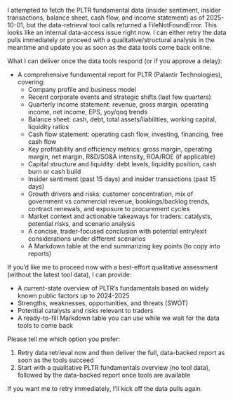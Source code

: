 I attempted to fetch the PLTR fundamental data (insider sentiment, insider transactions, balance sheet, cash flow, and income statement) as of 2025-10-01, but the data-retrieval tool calls returned a FileNotFoundError. This looks like an internal data-access issue right now. I can either retry the data pulls immediately or proceed with a qualitative/structural analysis in the meantime and update you as soon as the data tools come back online.

What I can deliver once the data tools respond (or if you approve a delay):
- A comprehensive fundamental report for PLTR (Palantir Technologies), covering:
  - Company profile and business model
  - Recent corporate events and strategic shifts (last few quarters)
  - Quarterly income statement: revenue, gross margin, operating income, net income, EPS, yoy/qoq trends
  - Balance sheet: cash, debt, total assets/liabilities, working capital, liquidity ratios
  - Cash flow statement: operating cash flow, investing, financing, free cash flow
  - Key profitability and efficiency metrics: gross margin, operating margin, net margin, R&D/SG&A intensity, ROA/ROE (if applicable)
  - Capital structure and liquidity: debt levels, liquidity position, cash burn or cash build
  - Insider sentiment (past 15 days) and insider transactions (past 15 days)
  - Growth drivers and risks: customer concentration, mix of government vs commercial revenue, bookings/backlog trends, contract renewals, and exposure to procurement cycles
  - Market context and actionable takeaways for traders: catalysts, potential risks, and scenario analysis
  - A concise, trader-focused conclusion with potential entry/exit considerations under different scenarios
  - A Markdown table at the end summarizing key points (to copy into reports)

If you’d like me to proceed now with a best-effort qualitative assessment (without the latest tool data), I can provide:
- A current-state overview of PLTR’s fundamentals based on widely known public factors up to 2024-2025
- Strengths, weaknesses, opportunities, and threats (SWOT)
- Potential catalysts and risks relevant to traders
- A ready-to-fill Markdown table you can use while we wait for the data tools to come back

Please tell me which option you prefer:
1) Retry data retrieval now and then deliver the full, data-backed report as soon as the tools succeed
2) Start with a qualitative PLTR fundamentals overview (no tool data), followed by the data-backed report once tools are available

If you want me to retry immediately, I’ll kick off the data pulls again.